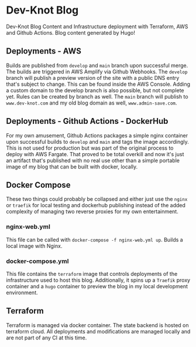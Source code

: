 # Dev-Knot Blog

Dev-Knot Blog Content and Infrastructure deployment with Terraform, AWS and Github Actions. Blog content generated by Hugo!

## Deployments - AWS

Builds are published from `develop` and `main` branch upon successful merge. The builds are triggered in AWS Amplify via Github Webhooks. The `develop` branch will publish a preview version of the site with a public DNS entry that's subject to change. This can be found inside the AWS Console. Adding a custom domain to the develop branch is also possible, but not complete yet. Rules can be created by branch as well. The `main` branch will publish to `www.dev-knot.com` and my old blog domain as well, `www.admin-save.com`.

## Deployments - Github Actions - DockerHub

For my own amusement, Github Actions packages a simple nginx container upon successful builds to `develop` and `main` and tags the image accordingly. This is not used for production but was part of the original process to deploy with AWS Fargate. That proved to be total overkill and now it's just an artifact that's published with no real use other than a simple portable image of my blog that can be built with docker, locally.

## Docker Compose

These two things could probably be collapsed and either just use the `nginx` or `traefik` for local testing and dockerhub publishing instead of the added complexity of managing two reverse proxies for my own entertainment.

### nginx-web.yml

This file can be called with `docker-compose -f nginx-web.yml up`. Builds a local image with Nginx.

### docker-compose.yml

This file contains the `terraform` image that controls deployments of the infrastructure used to host this blog. Additionally, it spins up a `Traefik` proxy container and a `hugo` container to preview the blog in my local development environment.

## Terraform

Terraform is managed via docker container. The state backend is hosted on terraform cloud. All deployments and modifications are managed locally and are not part of any CI at this time.
